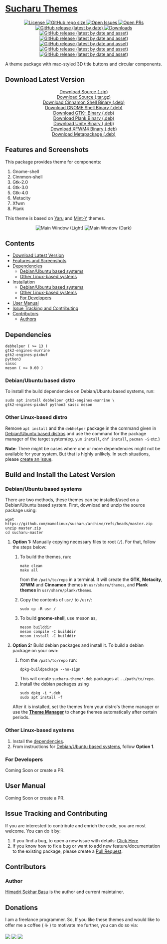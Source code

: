 # [Sucharu Themes](https://hsbasu.github.io/sucharu)

<p align="center">
	<a href="https://github.com/mamolinux/sucharu/blob/master/LICENSE">
		<img src="https://img.shields.io/github/license/mamolinux/sucharu?label=License" alt="License"
	</a>
  	<a href="#">
		<img src="https://img.shields.io/github/repo-size/mamolinux/sucharu?label=Repo%20size" alt="GitHub repo size">
  	</a>
	<a href="https://github.com/mamolinux/sucharu/issues" target="_blank">
		<img src="https://img.shields.io/github/issues/mamolinux/sucharu?label=Issues" alt="Open Issues">
	</a>
	<a href="https://github.com/mamolinux/sucharu/pulls" target="_blank">
		<img src="https://img.shields.io/github/issues-pr/mamolinux/sucharu?label=PR" alt="Open PRs">
	</a>
  	<a href="https://github.com/mamolinux/sucharu/releases/latest">
		<img src="https://img.shields.io/github/v/release/mamolinux/sucharu?label=Latest%20Stable%20Release" alt="GitHub release (latest by date)">
  	</a>
	<a href="#download-latest-version">
		<img src="https://img.shields.io/github/downloads/mamolinux/sucharu/total?label=Downloads" alt="Downloads">
	</a>
	<a href="https://github.com/mamolinux/sucharu/releases/download/2.0.9/sucharu-theme-cinnamon-shell_2.0.9_all.deb">
		<img src="https://img.shields.io/github/downloads/mamolinux/sucharu/2.0.9/sucharu-theme-cinnamon-shell_2.0.9_all.deb?color=blue&label=Downloads%40Latest%20Binary" alt="GitHub release (latest by date and asset)">
	</a>
	<a href="https://github.com/mamolinux/sucharu/releases/download/2.0.9/sucharu-theme-gnome-shell_2.0.9_all.deb">
		<img src="https://img.shields.io/github/downloads/mamolinux/sucharu/2.0.9/sucharu-theme-gnome-shell_2.0.9_all.deb?color=blue&label=Downloads%40Latest%20Binary" alt="GitHub release (latest by date and asset)">
	</a>
	<a href="https://github.com/mamolinux/sucharu/releases/download/2.0.9/sucharu-theme-gtk_2.0.9_all.deb">
		<img src="https://img.shields.io/github/downloads/mamolinux/sucharu/2.0.9/sucharu-theme-gtk_2.0.9_all.deb?color=blue&label=Downloads%40Latest%20Binary" alt="GitHub release (latest by date and asset)">
	</a>
	<a href="https://github.com/mamolinux/sucharu/releases/download/2.0.9/sucharu-theme-plank_2.0.9_all.deb">
		<img src="https://img.shields.io/github/downloads/mamolinux/sucharu/2.0.9/sucharu-theme-plank_2.0.9_all.deb?color=blue&label=Downloads%40Latest%20Binary" alt="GitHub release (latest by date and asset)">
	</a>
	<a href="https://github.com/mamolinux/sucharu/releases/download/2.0.9/sucharu-themes_2.0.9_all.deb">
		<img src="https://img.shields.io/github/downloads/mamolinux/sucharu/2.0.9/sucharu-themes_2.0.9_all.deb?color=blue&label=Downloads%40Latest%20Binary" alt="GitHub release (latest by date and asset)">
	</a>
</p>

A theme package with mac-styled 3D title buttons and circular components.

## Download Latest Version
<p align="center">
	<a href="https://github.com/mamolinux/sucharu/zipball/master">Download Source (.zip)</a></br>
	<a href="https://github.com/mamolinux/sucharu/tarball/master">Download Source (.tar.gz)</a></br>
	<a href="https://github.com/mamolinux/sucharu/releases/download/2.0.9/sucharu-theme-cinnamon-shell_2.0.9_all.deb">Download Cinnamon Shell Binary (.deb)</a></br>
	<a href="https://github.com/mamolinux/sucharu/releases/download/2.0.9/sucharu-theme-gnome-shell_2.0.9_all.deb">Download GNOME Shell Binary (.deb)</a></br>
	<a href="https://github.com/mamolinux/sucharu/releases/download/2.0.9/sucharu-theme-gtk_2.0.9_all.deb">Download GTK+ Binary (.deb)</a></br>
	<a href="https://github.com/mamolinux/sucharu/releases/download/2.0.9/sucharu-theme-plank_2.0.9_all.deb">Download Plank Binary (.deb)</a></br>
	<a href="https://github.com/mamolinux/sucharu/releases/download/2.0.9/sucharu-theme-unity_2.0.9_all.deb">Download Unity Binary (.deb)</a></br>
	<a href="https://github.com/mamolinux/sucharu/releases/download/2.0.9/sucharu-theme-xfwm4_2.0.9_all.deb">Download XFWM4 Binary (.deb)</a></br>
	<a href="https://github.com/mamolinux/sucharu/releases/download/2.0.9/sucharu-themes_2.0.9_all.deb">Download Metapackage (.deb)</a>
</p>

## Features and Screenshots

This package provides theme for components:
1. Gnome-shell
2. Cinnmon-shell
3. Gtk-2.0
4. Gtk-3.0
5. Gtk-4.0
6. Metacity
7. Xfwm
8. Plank

This theme is based on [Yaru](https://github.com/ubuntu/yaru) and [Mint-Y](https://github.com/linuxmint/mint-themes) themes.

<p align="center">
	<img src="#" alt="Main Window (Light)">
	<img src="#" alt="Main Window (Dark)">
</p>


## Contents
- [Download Latest Version](#download-latest-version)
- [Features and Screenshots](#features-and-screenshots)
- [Dependencies](#dependencies)
	- [Debian/Ubuntu based systems](#debianubuntu-based-distro)
	- [Other Linux-based systems](#other-linux-based-distro)
- [Installation](#build-and-install-the-latest-version)
	- [Debian/Ubuntu based systems](#debianubuntu-based-systems)
	- [Other Linux-based systems](#other-linux-based-systems)
	- [For Developers](#for-developers)
- [User Manual](#user-manual)
- [Issue Tracking and Contributing](#issue-tracking-and-contributing)
- [Contributors](#contributors)
	- [Authors](#author)

## Dependencies
```
debhelper ( >= 13 )
gtk2-engines-murrine
gtk2-engines-pixbuf
python3
sassc
meson ( >= 0.60 )
```
### Debian/Ubuntu based distro
To install the build dependencies on Debian/Ubuntu based systems, run:
```
sudo apt install debhelper gtk2-engines-murrine \
gtk2-engines-pixbuf python3 sassc meson
```

### Other Linux-based distro
Remove `apt install` and the `debhelper` package in the command given in [Debian/Ubuntu based distros](#debianubuntu-based-distro) and use the command for the package manager of the target system(eg. `yum install`, `dnf install`, `pacman -S` etc.)

**Note**: There might be cases where one or more dependencies might not be available for your system. But that is highly unlikely. In such situations, please [create an issue](#issue-tracking-and-contributing).

## Build and Install the Latest Version
### Debian/Ubuntu based systems
There are two methods, these themes can be installed/used on a Debian/Ubuntu based system. First, download and unzip the source package using:
```
wget https://github.com/mamolinux/sucharu/archive/refs/heads/master.zip
unzip master.zip
cd sucharu-master
```

1. **Option 1:** Manually copying necessary files to root (`/`). For that, follow the steps below:
	1. To build the themes, run:
		```
		make clean
		make all
		```
		from the `/path/to/repo` in a terminal. It will create the **GTK**, **Metacity**, **XFWM** and **Cinnamon** themes in `usr/share/themes`, and **Plank themes** in `usr/share/plank/themes`.

	2. Copy the contents of `usr/` to `/usr/`:
		```
		sudo cp -R usr /
		```
	3. To build **gnome-shell**, use meson as,
		```
		meson builddir
		meson compile -C builddir
		meson install -C builddir
		```

2. **Option 2:** Build debian packages and install it. To build a debian package on your own:
	1. from the `/path/to/repo` run:
		```
		dpkg-buildpackage --no-sign
		```
		This will create `sucharu-theme*.deb` packages at `../path/to/repo`.
	2. Install the debian packages using
		```
		sudo dpkg -i *.deb
		sudo apt install -f
		```
	After it is installed, set the themes from your distro's theme manager or use the [**Theme Manager**](https://hsbasu.github.io/theme-manager) to change themes automatically after certain periods.

### Other Linux-based systems
1. Install the [dependencies](#other-linux-based-distro).
2. From instructions for [Debian/Ubuntu based systems](#debianubuntu-based-systems), follow **Option 1**.

### For Developers
Coming Soon or create a PR.

## User Manual
Coming Soon or create a PR.

## Issue Tracking and Contributing
If you are interested to contribute and enrich the code, you are most welcome. You can do it by:
1. If you find a bug, to open a new issue with details: [Click Here](https://github.com/mamolinux/sucharu/issues)
2. If you know how to fix a bug or want to add new feature/documentation to the existing package, please create a [Pull Request](https://github.com/mamolinux/sucharu/compare).

## Contributors

### Author
[Himadri Sekhar Basu](https://github.com/hsbasu) is the author and current maintainer.

## Donations
I am a freelance programmer. So, If you like these themes and would like to offer me a coffee ( &#9749; ) to motivate me further, you can do so via:

[![](https://liberapay.com/assets/widgets/donate.svg)](https://liberapay.com/hsbasu/donate)
[![](https://www.paypalobjects.com/webstatic/i/logo/rebrand/ppcom.svg)](https://paypal.me/hsbasu)
[![](https://hsbasu.github.io/styles/icons/logo/svg/upi-logo.svg)](https://hsbasu.github.io/images/upi-qr.jpg)
